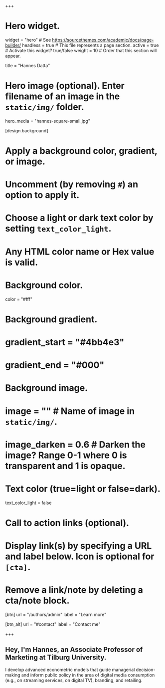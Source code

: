 +++
# Hero widget.
widget = "hero"  # See https://sourcethemes.com/academic/docs/page-builder/
headless = true  # This file represents a page section.
active = true  # Activate this widget? true/false
weight = 10  # Order that this section will appear.

title = "Hannes Datta"

# Hero image (optional). Enter filename of an image in the `static/img/` folder.
hero_media = "hannes-square-small.jpg"

[design.background]
  # Apply a background color, gradient, or image.
  #   Uncomment (by removing `#`) an option to apply it.
  #   Choose a light or dark text color by setting `text_color_light`.
  #   Any HTML color name or Hex value is valid.

  # Background color.
  color = "#fff"

  # Background gradient.
  # gradient_start = "#4bb4e3"
  # gradient_end = "#000"

  # Background image.
  # image = ""  # Name of image in `static/img/`.
  # image_darken = 0.6  # Darken the image? Range 0-1 where 0 is transparent and 1 is opaque.

  # Text color (true=light or false=dark).
  text_color_light = false

# Call to action links (optional).
#   Display link(s) by specifying a URL and label below. Icon is optional for `[cta]`.
#   Remove a link/note by deleting a cta/note block.
[btn]
  url = "/authors/admin"
  label = "Learn more"

[btn_alt]
  url = "#contact"
  label = "Contact me"

+++
## Hey, I'm **Hannes**, an **Associate Professor** of **Marketing** at **Tilburg University**.

I develop advanced econometric models that guide managerial decision-making and inform public policy in the area of digital media consumption (e.g., on streaming services, on digital TV), branding, and retailing.

<!--Contrary to popular belief, Lorem Ipsum is not simply random text. It has roots in a piece # f classical Latin literature from 45 BC.-->
